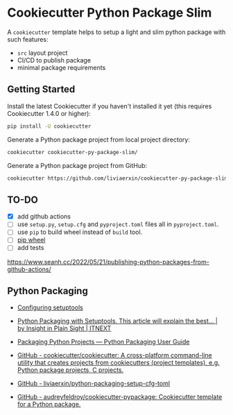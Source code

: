 # Cookiecutter Python Package Slim

A `cookiecutter` template helps to setup a light and slim python package with such features:

- `src` layout project
- CI/CD to publish package
- minimal package requirements
  
## Getting Started

Install the latest Cookiecutter if you haven't installed it yet (this requires Cookiecutter 1.4.0 or higher):

```sh
pip install -U cookiecutter
```

Generate a Python package project from local project directory:

```sh
cookiecutter cookiecutter-py-package-slim/
```

Generate a Python package project from GitHub:

```sh
cookiecutter https://github.com/liviaerxin/cookiecutter-py-package-slim.git
```

## TO-DO

- [x] add github actions 
- [ ] use `setup.py`, `setup.cfg` and `pyproject.toml` files all in `pyproject.toml`.
- [ ] use `pip` to build wheel instead of `build` tool.
- [ ] [pip wheel](https://pip.pypa.io/en/stable/cli/pip_wheel/)
- [ ] add tests

https://www.seanh.cc/2022/05/21/publishing-python-packages-from-github-actions/


## Python Packaging

* [Configuring setuptools](https://setuptools.pypa.io/en/latest/userguide/index.html)

* [Python Packaging with Setuptools. This article will explain the best… | by Insight in Plain Sight | ITNEXT](https://itnext.io/python-packaging-12ef040c4ea0)

* [Packaging Python Projects — Python Packaging User Guide](https://packaging.python.org/en/latest/tutorials/packaging-projects/)

* [GitHub - cookiecutter/cookiecutter: A cross-platform command-line utility that creates projects from cookiecutters (project templates), e.g. Python package projects, C projects.](https://github.com/cookiecutter/cookiecutter)

* [GitHub - liviaerxin/python-packaging-setup-cfg-toml](https://github.com/liviaerxin/python-packaging-setup-cfg-toml)

* [GitHub - audreyfeldroy/cookiecutter-pypackage: Cookiecutter template for a Python package.](https://github.com/audreyfeldroy/cookiecutter-pypackage)
